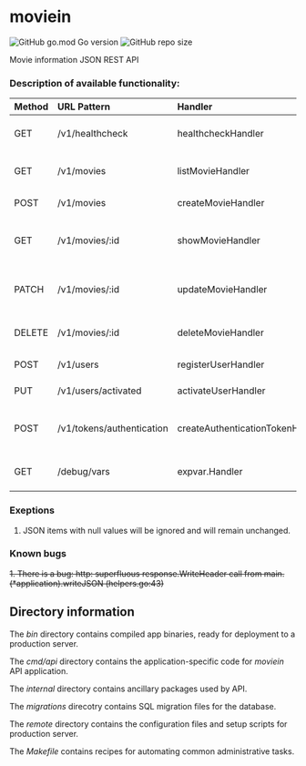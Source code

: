 # moviein

![GitHub go.mod Go version](https://img.shields.io/github/go-mod/go-version/twofold-one/moviein?color=lightblue&style=for-the-badge&logo=go) ![GitHub repo size](https://img.shields.io/github/repo-size/twofold-one/moviein?color=lightblue&style=for-the-badge)

Movie information JSON REST API

### Description of available functionality:

| Method | URL Pattern               | Handler                          | Action                                 |
| :----- | :------------------------ | :------------------------------- | :------------------------------------- |
| GET    | /v1/healthcheck           | healthcheckHandler               | Show application information           |
| GET    | /v1/movies                | listMovieHandler                 | Show the details of all movies         |
| POST   | /v1/movies                | createMovieHandler               | Create a new movie                     |
| GET    | /v1/movies/:id            | showMovieHandler                 | Show the details of a specific movie   |
| PATCH  | /v1/movies/:id            | updateMovieHandler               | Update the details of a specific movie |
| DELETE | /v1/movies/:id            | deleteMovieHandler               | Delete a specific movie                |
| POST   | /v1/users                 | registerUserHandler              | Register a new user                    |
| PUT    | /v1/users/activated       | activateUserHandler              | Activate a specific user               |
| POST   | /v1/tokens/authentication | createAuthenticationTokenHandler | Generate a new authentication token    |
| GET    | /debug/vars               | expvar.Handler                   | Display application metrics            |

### Exeptions

1. JSON items with null values will be ignored and will remain unchanged.

### Known bugs

~~1. There is a bug: http: superfluous response.WriteHeader call from main.(\*application).writeJSON (helpers.go:43)~~

## Directory information

The _bin_ directory contains compiled app binaries, ready for deployment to a production server.

The _cmd/api_ directory contains the application-specific code for _moviein_ API application.

The _internal_ directory contains ancillary packages used by API.

The _migrations_ direcotry contains SQL migration files for the database.

The _remote_ directory contains the configuration files and setup scripts for production server.

The _Makefile_ contains recipes for automating common administrative tasks.
